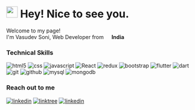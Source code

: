 <h1><img src="https://emojis.slackmojis.com/emojis/images/1531849430/4246/blob-sunglasses.gif?1531849430" width="30"/> Hey! Nice to see you.</h1>


<p>Welcome to my page! </br> I'm Vasudev Soni, Web Developer from <img src="https://cdn-icons-png.flaticon.com/512/197/197560.png" width="13"/> <b>India</b> </p>
<h3>Technical Skills</h3>
<p>
  <img alt="html5" src="https://img.shields.io/badge/HTML-e34c26?style=flat&logo=html5&logoColor=white" />
  <img alt="css" src="https://img.shields.io/badge/CSS-563d7c?&style=flat&logo=css3&logoColor=white" />
  <img alt="javascript" src="https://img.shields.io/badge/JavaScript-323330?style=flat&logo=javascript&logoColor=F7DF1E" />
  <img alt="React" src="https://img.shields.io/badge/-React-45b8d8?style=flat-square&logo=react&logoColor=white" />
  <img alt="redux" src="https://img.shields.io/badge/-Redux-764ABC?style=flat-square&logo=redux&logoColor=white" />
  <img alt="bootstrap" src="https://img.shields.io/badge/Bootstrap-7952B3?style=flat&logo=bootstrap&logoColor=white" />
  <img alt="flutter" src="https://img.shields.io/badge/Flutter-02569B?style=flat&logo=flutter&logoColor=white" />
  <img alt="dart" src="https://img.shields.io/badge/Dart-0175C2?style=flat&logo=dart&logoColor=white" />
  <img alt="git" src="https://img.shields.io/badge/-Git-F05032?style=flat-square&logo=git&logoColor=white" />
  <img alt="github" src="https://img.shields.io/badge/GitHub-181717?style=flat&logo=github&logoColor=white" />
  <img alt="mysql" src="https://img.shields.io/badge/MySQL-4479A1?style=flat&logo=mysql&logoColor=white" />
  <img alt="mongodb" src="https://img.shields.io/badge/-MongoDB-13aa52?style=flat-square&logo=mongodb&logoColor=white" />
</p>

<h3>Reach out to me</h3>
<p>
  <a target="_blank" href="https://linkedin.com/in/vasudevsoni"><img alt="linkedin" src="https://img.shields.io/badge/LinkedIn-0A66C2?style=flat&logo=linkedin&logoColor=white" /></a>
  <a target="_blank" href="https://linktr.ee/vasudevsoni"><img alt="linktree" src="https://img.shields.io/badge/linktree-43E55E?style=flat&logo=linktree&logoColor=white" /></a>
  <a target="_blank" href="https://twitter.com/vasudevsoni2001"><img alt="linkedin" src="https://img.shields.io/badge/Twitter-000000?style=flat&logo=x&logoColor=white" /></a>
  
</p>

